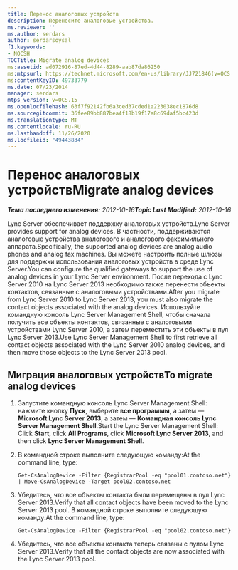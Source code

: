 ```yaml
---
title: Перенос аналоговых устройств
description: Перенесите аналоговые устройства.
ms.reviewer: ''
ms.author: serdars
author: serdarsoysal
f1.keywords:
- NOCSH
TOCTitle: Migrate analog devices
ms:assetid: ad072916-87ed-4d44-8289-aab87da86250
ms:mtpsurl: https://technet.microsoft.com/en-us/library/JJ721846(v=OCS.15)
ms:contentKeyID: 49733779
ms.date: 07/23/2014
manager: serdars
mtps_version: v=OCS.15
ms.openlocfilehash: 63f7f92142fb6a3ced37cded1a223038ec1876d8
ms.sourcegitcommit: 36fee89bb887bea4f18b19f17a8c69daf5bc423d
ms.translationtype: MT
ms.contentlocale: ru-RU
ms.lasthandoff: 11/26/2020
ms.locfileid: "49443834"
---
```

# <a name="migrate-analog-devices"></a><span data-ttu-id="eafbf-103">Перенос аналоговых устройств</span><span class="sxs-lookup"><span data-stu-id="eafbf-103">Migrate analog devices</span></span>

<div data-xmlns="http://www.w3.org/1999/xhtml">

<div class="topic" data-xmlns="http://www.w3.org/1999/xhtml" data-msxsl="urn:schemas-microsoft-com:xslt" data-cs="https://msdn.microsoft.com/">

<div data-asp="https://msdn2.microsoft.com/asp">



</div>

<div id="mainSection">

<div id="mainBody"><span data-ttu-id="eafbf-104">

<span> </span></span><span class="sxs-lookup"><span data-stu-id="eafbf-104">

<span> </span></span></span>

<span data-ttu-id="eafbf-105">_**Тема последнего изменения:** 2012-10-16_</span><span class="sxs-lookup"><span data-stu-id="eafbf-105">_**Topic Last Modified:** 2012-10-16_</span></span>

<span data-ttu-id="eafbf-106">Lync Server обеспечивает поддержку аналоговых устройств.</span><span class="sxs-lookup"><span data-stu-id="eafbf-106">Lync Server provides support for analog devices.</span></span> <span data-ttu-id="eafbf-107">В частности, поддерживаются аналоговые устройства аналогового и аналогового факсимильного аппарата.</span><span class="sxs-lookup"><span data-stu-id="eafbf-107">Specifically, the supported analog devices are analog audio phones and analog fax machines.</span></span> <span data-ttu-id="eafbf-108">Вы можете настроить полные шлюзы для поддержки использования аналоговых устройств в среде Lync Server.</span><span class="sxs-lookup"><span data-stu-id="eafbf-108">You can configure the qualified gateways to support the use of analog devices in your Lync Server environment.</span></span> <span data-ttu-id="eafbf-109">После перехода с Lync Server 2010 на Lync Server 2013 необходимо также перенести объекты контактов, связанные с аналоговыми устройствами.</span><span class="sxs-lookup"><span data-stu-id="eafbf-109">After you migrate from Lync Server 2010 to Lync Server 2013, you must also migrate the contact objects associated with the analog devices.</span></span> <span data-ttu-id="eafbf-110">Используйте командную консоль Lync Server Management Shell, чтобы сначала получить все объекты контактов, связанные с аналоговыми устройствами Lync Server 2010, а затем переместить эти объекты в пул Lync Server 2013.</span><span class="sxs-lookup"><span data-stu-id="eafbf-110">Use Lync Server Management Shell to first retrieve all contact objects associated with the Lync Server 2010 analog devices, and then move those objects to the Lync Server 2013 pool.</span></span>

<div>

## <a name="to-migrate-analog-devices"></a><span data-ttu-id="eafbf-111">Миграция аналоговых устройств</span><span class="sxs-lookup"><span data-stu-id="eafbf-111">To migrate analog devices</span></span>

1.  <span data-ttu-id="eafbf-112">Запустите командную консоль Lync Server Management Shell: нажмите кнопку **Пуск**, выберите **все программы**, а затем — **Microsoft Lync Server 2013**, а затем — **Командная консоль Lync Server Management Shell**.</span><span class="sxs-lookup"><span data-stu-id="eafbf-112">Start the Lync Server Management Shell: Click **Start**, click **All Programs**, click **Microsoft Lync Server 2013**, and then click **Lync Server Management Shell**.</span></span>

2.  <span data-ttu-id="eafbf-113">В командной строке выполните следующую команду:</span><span class="sxs-lookup"><span data-stu-id="eafbf-113">At the command line, type:</span></span>
    
        Get-CsAnalogDevice -Filter {RegistrarPool -eq "pool01.contoso.net"} | Move-CsAnalogDevice -Target pool02.contoso.net

3.  <span data-ttu-id="eafbf-114">Убедитесь, что все объекты контакта были перемещены в пул Lync Server 2013.</span><span class="sxs-lookup"><span data-stu-id="eafbf-114">Verify that all contact objects have been moved to the Lync Server 2013 pool.</span></span> <span data-ttu-id="eafbf-115">В командной строке выполните следующую команду:</span><span class="sxs-lookup"><span data-stu-id="eafbf-115">At the command line, type:</span></span>
    
        Get-CsAnalogDevice -Filter {RegistrarPool -eq "pool02.contoso.net"}

4.  <span data-ttu-id="eafbf-116">Убедитесь, что все объекты контакта теперь связаны с пулом Lync Server 2013.</span><span class="sxs-lookup"><span data-stu-id="eafbf-116">Verify that all the contact objects are now associated with the Lync Server 2013 pool.</span></span>

<span data-ttu-id="eafbf-117"></div>

</div>

<span> </span>

</div>

</div>

</span><span class="sxs-lookup"><span data-stu-id="eafbf-117"></div>

</div>

<span> </span>

</div>

</div>

</span></span></div>

